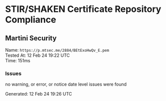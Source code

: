 # STIR/SHAKEN Certificate Repository Compliance

## Martini Security

Name: `https://p.mtsec.me/2884/BEtExoHwQv_E.pem`\
Tested At: 12 Feb 24 19:22 UTC\
Time: 151ms

### Issues

no warning, or error, or notice date level issues were found

Generated: 12 Feb 24 19:26 UTC